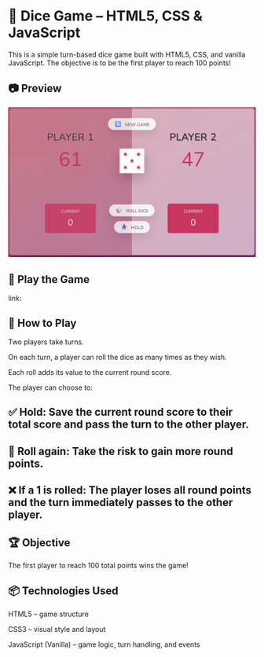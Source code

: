 # 🎲 Dice Game – HTML5, CSS & JavaScript
This is a simple turn-based dice game built with HTML5, CSS, and vanilla JavaScript. The objective is to be the first player to reach 100 points!

## 📷 Preview 
![Game screenshot](assets/images/DiceGame.png)

## 🔗 Play the Game
link: 

## 🚀 How to Play
Two players take turns.

On each turn, a player can roll the dice as many times as they wish.

Each roll adds its value to the current round score.

The player can choose to:

## ✅ Hold: Save the current round score to their total score and pass the turn to the other player.

## 🎲 Roll again: Take the risk to gain more round points.

## ❌ If a 1 is rolled: The player loses all round points and the turn immediately passes to the other player.

## 🏆 Objective
The first player to reach 100 total points wins the game!

## 📦 Technologies Used
HTML5 – game structure

CSS3 – visual style and layout

JavaScript (Vanilla) – game logic, turn handling, and events


